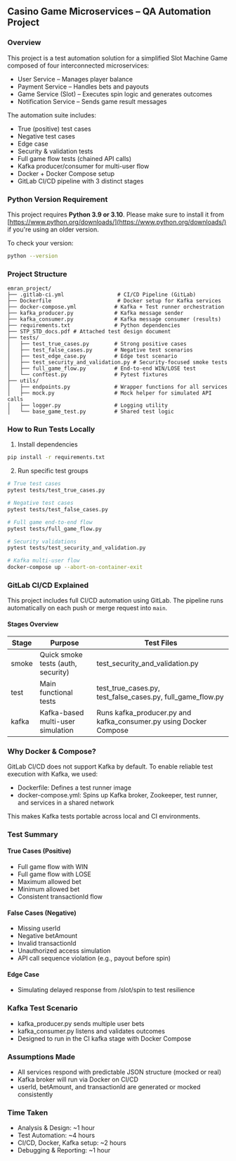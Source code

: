## Casino Game Microservices – QA Automation Project

### Overview

This project is a test automation solution for a simplified Slot Machine Game composed of four interconnected microservices:

* User Service – Manages player balance
* Payment Service – Handles bets and payouts
* Game Service (Slot) – Executes spin logic and generates outcomes
* Notification Service – Sends game result messages

The automation suite includes:

* True (positive) test cases
* Negative test cases
* Edge case
* Security & validation tests
* Full game flow tests (chained API calls)
* Kafka producer/consumer for multi-user flow
* Docker + Docker Compose setup
* GitLab CI/CD pipeline with 3 distinct stages

### Python Version Requirement

This project requires **Python 3.9 or 3.10**. Please make sure to install it from [https://www.python.org/downloads/](https://www.python.org/downloads/) if you're using an older version.

To check your version:

```bash
python --version
```

### Project Structure

```
emran_project/
├── .gitlab-ci.yml                 # CI/CD Pipeline (GitLab)
├── Dockerfile                     # Docker setup for Kafka services
├── docker-compose.yml            # Kafka + Test runner orchestration
├── kafka_producer.py             # Kafka message sender
├── kafka_consumer.py             # Kafka message consumer (results)
├── requirements.txt              # Python dependencies
├── STP_STD_docs.pdf # Attached test design document
├── tests/
│   ├── test_true_cases.py        # Strong positive cases
│   ├── test_false_cases.py       # Negative test scenarios
│   ├── test_edge_case.py         # Edge test scenario
│   ├── test_security_and_validation.py # Security-focused smoke tests
│   ├── full_game_flow.py         # End-to-end WIN/LOSE test
│   └── conftest.py               # Pytest fixtures
├── utils/
│   ├── endpoints.py              # Wrapper functions for all services
│   ├── mock.py                   # Mock helper for simulated API calls
│   ├── logger.py                 # Logging utility
│   └── base_game_test.py         # Shared test logic
```

### How to Run Tests Locally

1. Install dependencies

```bash
pip install -r requirements.txt
```

2. Run specific test groups

```bash
# True test cases
pytest tests/test_true_cases.py

# Negative test cases
pytest tests/test_false_cases.py

# Full game end-to-end flow
pytest tests/full_game_flow.py

# Security validations
pytest tests/test_security_and_validation.py

# Kafka multi-user flow
docker-compose up --abort-on-container-exit
```

### GitLab CI/CD Explained

This project includes full CI/CD automation using GitLab. The pipeline runs automatically on each push or merge request into `main`.

#### Stages Overview

| Stage | Purpose                            | Test Files                                                          |
| ----- | ---------------------------------- | ------------------------------------------------------------------- |
| smoke | Quick smoke tests (auth, security) | test\_security\_and\_validation.py                                  |
| test  | Main functional tests              | test\_true\_cases.py, test\_false\_cases.py, full\_game\_flow\.py   |
| kafka | Kafka-based multi-user simulation  | Runs kafka\_producer.py and kafka\_consumer.py using Docker Compose |

### Why Docker & Compose?

GitLab CI/CD does not support Kafka by default. To enable reliable test execution with Kafka, we used:

* Dockerfile: Defines a test runner image
* docker-compose.yml: Spins up Kafka broker, Zookeeper, test runner, and services in a shared network

This makes Kafka tests portable across local and CI environments.

### Test Summary

#### True Cases (Positive)

* Full game flow with WIN
* Full game flow with LOSE
* Maximum allowed bet
* Minimum allowed bet
* Consistent transactionId flow

#### False Cases (Negative)

* Missing userId
* Negative betAmount
* Invalid transactionId
* Unauthorized access simulation
* API call sequence violation (e.g., payout before spin)

#### Edge Case

* Simulating delayed response from /slot/spin to test resilience

### Kafka Test Scenario

* kafka\_producer.py sends multiple user bets
* kafka\_consumer.py listens and validates outcomes
* Designed to run in the CI kafka stage with Docker Compose

### Assumptions Made

* All services respond with predictable JSON structure (mocked or real)
* Kafka broker will run via Docker on CI/CD
* userId, betAmount, and transactionId are generated or mocked consistently

### Time Taken

* Analysis & Design: \~1 hour
* Test Automation: \~4 hours
* CI/CD, Docker, Kafka setup: \~2 hours
* Debugging & Reporting: \~1 hour
